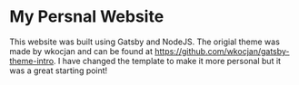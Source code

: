 # My Persnal Website
This website was built using Gatsby and NodeJS. 
The origial theme was made by wkocjan and 
can be found at https://github.com/wkocjan/gatsby-theme-intro.
I have changed the template to make it more personal but it was a great starting point!


